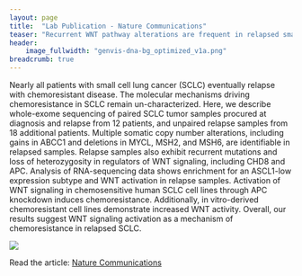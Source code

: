 ```yaml
---
layout: page
title:  "Lab Publication - Nature Communications"
teaser: "Recurrent WNT pathway alterations are frequent in relapsed small cell lung cancer"
header:
    image_fullwidth: "genvis-dna-bg_optimized_v1a.png"
breadcrumb: true
---
```


Nearly all patients with small cell lung cancer (SCLC) eventually relapse with chemoresistant disease. The molecular mechanisms driving chemoresistance in SCLC remain un-characterized. Here, we describe whole-exome sequencing of paired SCLC tumor samples procured at diagnosis and relapse from 12 patients, and unpaired relapse samples from 18 additional patients. Multiple somatic copy number alterations, including gains in ABCC1 and deletions in MYCL, MSH2, and MSH6, are identifiable in relapsed samples. Relapse samples also exhibit recurrent mutations and loss of heterozygosity in regulators of WNT signaling, including CHD8 and APC. Analysis of RNA-sequencing data shows enrichment for an ASCL1-low expression subtype and WNT activation in relapse samples. Activation of WNT signaling in chemosensitive human SCLC cell lines through APC knockdown induces chemoresistance. Additionally, in vitro-derived chemoresistant cell lines demonstrate increased WNT activity. Overall, our results suggest WNT signaling activation as a mechanism of chemoresistance in relapsed SCLC.

<div class="row">
    <div class="small-12 columns">
        <img src="/assets/img/news/RelapsedSCLC.png">
    </div>
</div>

Read the article: [Nature Communications](https://www.nature.com/articles/s41467-018-06162-9)
